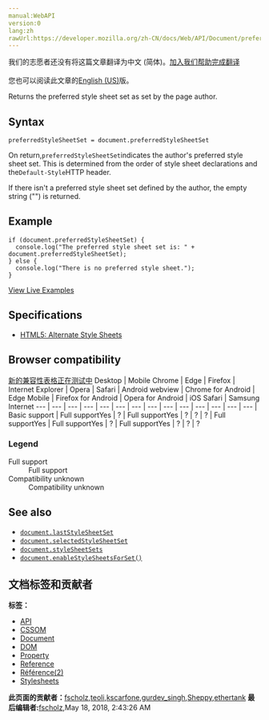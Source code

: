 ```yaml
---
manual:WebAPI
version:0
lang:zh
rawUrl:https://developer.mozilla.org/zh-CN/docs/Web/API/Document/preferredStyleSheetSet
---
```




<bdi>我们的志愿者还没有将这篇文章翻译为<bdi>中文 (简体)</bdi>。[加入我们帮助完成翻译](%24655 "")<br></br>您也可以阅读此文章的[English (US)](%24656 "")版。</bdi>






Returns the preferred style sheet set as set by the page author.


## Syntax<a name="Syntax"></a>

```
preferredStyleSheetSet = document.preferredStyleSheetSet

```


On return,`preferredStyleSheetSet`indicates the author&#39;s preferred style sheet set. This is determined from the order of style sheet declarations and the`Default-Style`HTTP header.



If there isn&#39;t a preferred style sheet set defined by the author, the empty string (&quot;&quot;) is returned.


## Example<a name="Example"></a>

```
if (document.preferredStyleSheetSet) {
  console.log("The preferred style sheet set is: " + document.preferredStyleSheetSet);
} else {
  console.log("There is no preferred style sheet.");
}
```


[View Live Examples](%24604 "")


## Specifications<a name="Specification"></a>

* [HTML5: Alternate Style Sheets](%24605 "http://www.whatwg.org/specs/web-apps/current-work/#alternate-style-sheets")

## Browser compatibility<a name="Browser_compatibility"></a>




[新的兼容性表格正在测试中<i></i>](%3360 "")
<abbr>Desktop<i></i></abbr> | <abbr>Mobile<i></i></abbr> 
<abbr>Chrome<i></i></abbr> | <abbr>Edge<i></i></abbr> | <abbr>Firefox<i></i></abbr> | <abbr>Internet Explorer<i></i></abbr> | <abbr>Opera<i></i></abbr> | <abbr>Safari<i></i></abbr> | <abbr>Android webview<i></i></abbr> | <abbr>Chrome for Android<i></i></abbr> | <abbr>Edge Mobile<i></i></abbr> | <abbr>Firefox for Android<i></i></abbr> | <abbr>Opera for Android<i></i></abbr> | <abbr>iOS Safari<i></i></abbr> | <abbr>Samsung Internet<i></i></abbr> 
 ---  |  ---  |  ---  |  ---  |  ---  |  ---  |  ---  |  ---  |  ---  |  ---  |  ---  |  ---  |  ---  |  ---  | 
Basic support | <abbr>Full support</abbr>Yes | <abbr>?</abbr> | <abbr>Full support</abbr>Yes | <abbr>?</abbr> | <abbr>?</abbr> | <abbr>?</abbr> | <abbr>Full support</abbr>Yes | <abbr>Full support</abbr>Yes | <abbr>?</abbr> | <abbr>Full support</abbr>Yes | <abbr>?</abbr> | <abbr>?</abbr> | <abbr>?</abbr> 


### Legend<a name="Legend"></a>
<dl><dt id=''><abbr>Full support</abbr></dt><dd>Full support</dd><dt id=''><abbr>Compatibility unknown</abbr></dt><dd>Compatibility unknown</dd></dl>





## See also<a name="See_also"></a>

* [`document.lastStyleSheetSet`](%24657 "Returns the last enabled style sheet set; this property's value changes whenever the document.selectedStyleSheetSet property is changed.")
* [`document.selectedStyleSheetSet`](%24658 "Indicates the name of the style sheet set that's currently in use.")
* [`document.styleSheetSets`](%24659 "Returns a live list of all of the currently-available style sheet sets.")
* [`document.enableStyleSheetsForSet()`](%24660 "Enables the style sheets matching the specified name in the current style sheet set, and disables all other style sheets (except those without a title, which are always enabled).")



## 文档标签和贡献者
**标签：**
* [API](%50 "")
* [CSSOM](%4437 "")
* [Document](%9538 "")
* [DOM](%456 "")
* [Property](%14490 "")
* [Reference](%3381 "")
* [Référence(2)](%3892 "")
* [Stylesheets](%4663 "")

**此页面的贡献者：**[fscholz](%60 ""),[teoli](%160 ""),[kscarfone](%3900 ""),[gurdev_singh](%24653 ""),[Sheppy](%405 ""),[ethertank](%65 "")
**最后编辑者:**[fscholz](%60 ""),<time>May 18, 2018, 2:43:26 AM</time>


